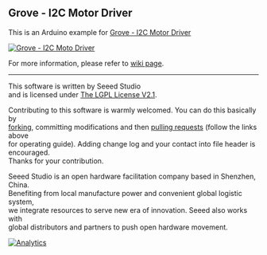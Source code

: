 Grove - I2C Motor Driver
------------------------

This is an Arduino example for [Grove - I2C Motor Driver](http://www.seeedstudio.com/depot/grove-i2c-motor-driver-p-907.html?cPath=91_92)

[![Grove - I2C Moto Driver](http://www.seeedstudio.com/depot/bmz_cache/a/af1f380a7d22dd28ef29d1af21475b38.image.114x85.jpg)](http://www.seeedstudio.com/depot/grove-i2c-motor-driver-p-907.html?cPath=91_92)

For more information, please refer to [wiki page](http://garden.seeedstudio.com/index.php?title=Twig_-_I2C_Color_Sensor_v0.9b).

----

This software is written by Seeed Studio<br>
and is licensed under [The LGPL License V2.1](http://www.seeedstudio.com/wiki/Grove_-_I2C_Motor_Driver_V1.1). 

Contributing to this software is warmly welcomed. You can do this basically by<br>
[forking](https://help.github.com/articles/fork-a-repo), committing modifications and then [pulling requests](https://help.github.com/articles/using-pull-requests) (follow the links above<br>
for operating guide). Adding change log and your contact into file header is encouraged.<br>
Thanks for your contribution.

Seeed Studio is an open hardware facilitation company based in Shenzhen, China. <br>
Benefiting from local manufacture power and convenient global logistic system, <br>
we integrate resources to serve new era of innovation. Seeed also works with <br>
global distributors and partners to push open hardware movement.<br>





[![Analytics](https://ga-beacon.appspot.com/UA-46589105-3/Grove_I2C_Motor_Driver)](https://github.com/igrigorik/ga-beacon)
